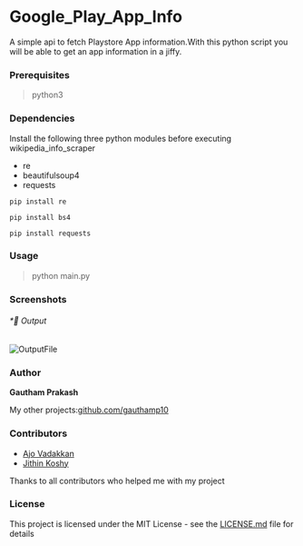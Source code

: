 # Google_Play_App_Info
A simple api to fetch Playstore App information.With this python script you will be able to get an app information in a jiffy.

### Prerequisites

> python3
  
  
### Dependencies

Install the following three python modules before executing wikipedia_info_scraper
- re
- beautifulsoup4
- requests

```
pip install re

pip install bs4

pip install requests
```

### Usage

> python main.py



### Screenshots

###### *📌 Output

![OutputFile](https://raw.githubusercontent.com/gauthamp10/Google_Play_App_Info/master/Screenie/output.png)



### Author

 **Gautham Prakash**
 
 My other projects:[github.com/gauthamp10](https://gauthamp10.github.io/)
 
### Contributors

 *  [Ajo Vadakkan](https://www.facebook.com/ajoy.pappa) 
 *  [Jithin Koshy](https://github.com/JithinKoshy)
 
 Thanks to all contributors who helped me with my project

### License

This project is licensed under the MIT License - see the [LICENSE.md](LICENSE.md) file for details
